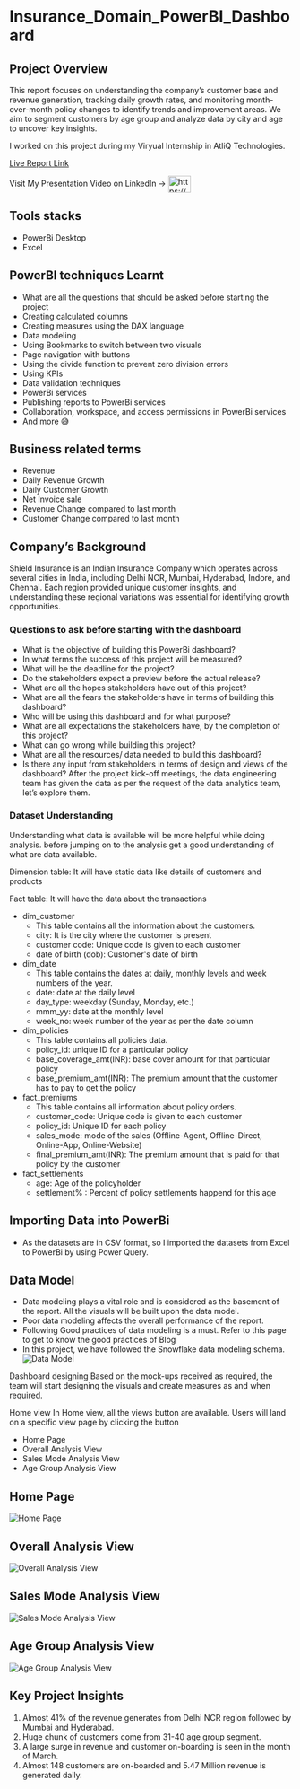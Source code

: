 # Insurance_Domain_PowerBI_Dashboard
## Project Overview
This report focuses on understanding the company’s customer base and revenue generation, tracking daily growth rates, and monitoring month-over-month policy changes to identify trends and improvement areas. We aim to segment customers by age group and analyze data by city and age to uncover key insights.

I worked on this project during my Viryual Internship in AtliQ Technologies.

[Live Report Link](https://app.powerbi.com/view?r=eyJrIjoiZmM2MTI5MDEtZDBjNy00MDYwLTk5NWMtNWIzZjdiMGQyODZjIiwidCI6ImM2ZTU0OWIzLTVmNDUtNDAzMi1hYWU5LWQ0MjQ0ZGM1YjJjNCJ9&pageName=2c73049311389a5d9268)

Visit My Presentation Video on LinkedIn -> <a href="https://www.linkedin.com/feed/update/urn:li:activity:7243549037071609858/" target="blank"><img align="center" src="https://raw.githubusercontent.com/rahuldkjain/github-profile-readme-generator/master/src/images/icons/Social/linked-in-alt.svg" alt="https://www.linkedin.com/feed/update/urn:li:activity:7243549037071609858/" height="30" width="40" /></a>

## Tools stacks
* PowerBi Desktop
* Excel
## PowerBI techniques Learnt
* What are all the questions that should be asked before starting the project
* Creating calculated columns
* Creating measures using the DAX language
* Data modeling
* Using Bookmarks to switch between two visuals
* Page navigation with buttons
* Using the divide function to prevent zero division errors
* Using KPIs
* Data validation techniques
* PowerBi services
* Publishing reports to PowerBi services
* Collaboration, workspace, and access permissions in PowerBi services
* And more 😅
## Business related terms
* Revenue
* Daily Revenue Growth
* Daily Customer Growth
* Net Invoice sale
* Revenue Change compared to last month
* Customer Change compared to last month
## Company’s Background
Shield Insurance is an Indian Insurance Company which operates across several cities in India, including Delhi NCR, Mumbai, Hyderabad, Indore, and Chennai. Each region provided unique customer insights, and understanding these regional variations was essential for identifying growth opportunities.

### Questions to ask before starting with the dashboard
* What is the objective of building this PowerBi dashboard?
* In what terms the success of this project will be measured?
* What will be the deadline for the project?
* Do the stakeholders expect a preview before the actual release?
* What are all the hopes stakeholders have out of this project?
* What are all the fears the stakeholders have in terms of building this dashboard?
* Who will be using this dashboard and for what purpose?
* What are all expectations the stakeholders have, by the completion of this project?
* What can go wrong while building this project?
* What are all the resources/ data needed to build this dashboard?
* Is there any input from stakeholders in terms of design and views of the dashboard?
After the project kick-off meetings, the data engineering team has given the data as per the request of the data analytics team, let’s explore them.

### Dataset Understanding
Understanding what data is available will be more helpful while doing analysis. before jumping on to the analysis get a good understanding of what are data available.

Dimension table: It will have static data like details of customers and products

Fact table: It will have the data about the transactions

  - dim_customer
    - This table contains all the information about the customers.
    - city: It is the city where the customer is present
    - customer code: Unique code is given to each customer
    - date of birth (dob): Customer's date of birth
  - dim_date
    - This table contains the dates at daily, monthly levels and week numbers of the year.
    - date: date at the daily level
    - day_type: weekday (Sunday, Monday, etc.)
    - mmm_yy: date at the monthly level
    - week_no: week number of the year as per the date column
  - dim_policies
    - This table contains all policies data.
    - policy_id: unique ID for a particular policy
    - base_coverage_amt(INR): base cover amount for that particular policy
    - base_premium_amt(INR): The premium amount that the customer has to pay to get the policy
  - fact_premiums
    - This table contains all information about policy orders.
    - customer_code: Unique code is given to each customer
    - policy_id: Unique ID for each policy
    - sales_mode: mode of the sales (Offline-Agent, Offline-Direct, Online-App, Online-Website)
    - final_premium_amt(INR): The premium amount that is paid for that policy by the customer
  - fact_settlements
    - age: Age of the policyholder
    - settlement% : Percent of policy settlements happend for this age 
## Importing Data into PowerBi
* As the datasets are in CSV format, so I imported the datasets from Excel to PowerBi by using Power Query.
## Data Model
* Data modeling plays a vital role and is considered as the basement of the report. All the visuals will be built upon the data model.
* Poor data modeling affects the overall performance of the report.
* Following Good practices of data modeling is a must. Refer to this page to get to know the good practices of Blog
* In this project, we have followed the Snowflake data modeling schema.
![Data Model](https://github.com/user-attachments/assets/fbd3d450-bfb2-4f37-a28c-f20883666884)


Dashboard designing
Based on the mock-ups received as required, the team will start designing the visuals and create measures as and when required.

Home view
In Home view, all the views button are available. Users will land on a specific view page by clicking the button

* Home Page
* Overall Analysis View
* Sales Mode Analysis View
* Age Group Analysis View

## Home Page
![Home Page](https://github.com/user-attachments/assets/3a5ab9ac-7b98-4f1e-ab3f-57e9e5009b0e)

## Overall Analysis View
![Overall Analysis View](https://github.com/user-attachments/assets/ef2749a4-d080-4523-aa80-702c9e2fa9e5)

## Sales Mode Analysis View
![Sales Mode Analysis View](https://github.com/user-attachments/assets/66abedca-1f1a-44dd-98bf-b21b62748b30)

## Age Group Analysis View
![Age Group Analysis View](https://github.com/user-attachments/assets/b6ba5c05-f54a-4071-9c25-5bd1fb45a560)

## Key Project Insights
1. Almost 41% of the revenue generates from Delhi NCR region followed by Mumbai and Hyderabad.
2. Huge chunk of customers come from 31-40 age group segment.
3. A large surge in revenue and customer on-boarding is seen in the month of March.
4. Almost 148 customers are on-boarded and 5.47 Million revenue is generated daily. 
